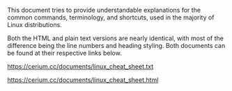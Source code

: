 This document tries to provide understandable explanations for the common commands, terminology, and shortcuts, used in the majority of Linux distributions.

Both the HTML and plain text versions are nearly identical, with most of the difference being the line numbers and heading styling. Both documents can be found at their respective links below.

https://cerium.cc/documents/linux_cheat_sheet.txt

https://cerium.cc/documents/linux_cheat_sheet.html
